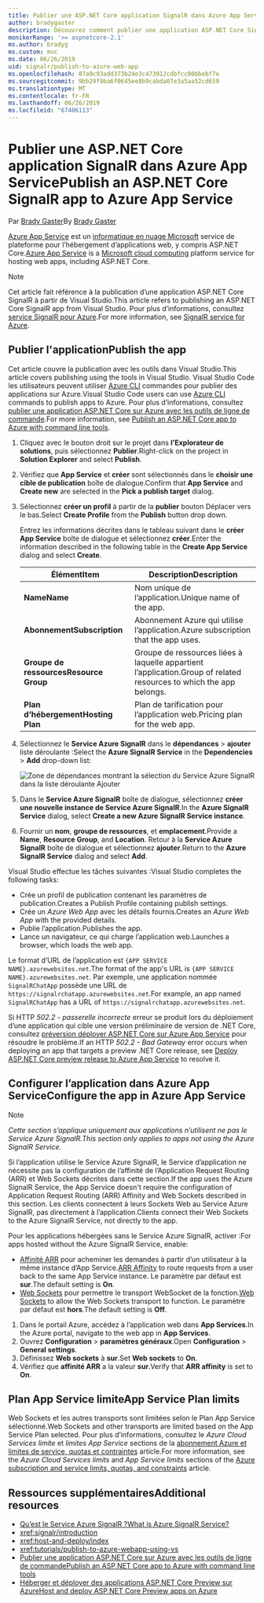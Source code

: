 ```yaml
---
title: Publier une ASP.NET Core application SignalR dans Azure App Service
author: bradygaster
description: Découvrez comment publier une application ASP.NET Core SignalR sur Azure App Service.
monikerRange: '>= aspnetcore-2.1'
ms.author: bradyg
ms.custom: mvc
ms.date: 06/26/2019
uid: signalr/publish-to-azure-web-app
ms.openlocfilehash: 87a9c93add373b24e3c473912cdbfcc00bbebf7e
ms.sourcegitcommit: 9bb29f9ba6f0645ee8b9cabda07e3a5aa52cd659
ms.translationtype: MT
ms.contentlocale: fr-FR
ms.lasthandoff: 06/26/2019
ms.locfileid: "67406113"
---
```

# <a name="publish-an-aspnet-core-signalr-app-to-azure-app-service"></a><span data-ttu-id="9d01a-103">Publier une ASP.NET Core application SignalR dans Azure App Service</span><span class="sxs-lookup"><span data-stu-id="9d01a-103">Publish an ASP.NET Core SignalR app to Azure App Service</span></span>

<span data-ttu-id="9d01a-104">Par [Brady Gaster](https://twitter.com/bradygaster)</span><span class="sxs-lookup"><span data-stu-id="9d01a-104">By [Brady Gaster](https://twitter.com/bradygaster)</span></span>

<span data-ttu-id="9d01a-105">[Azure App Service](/azure/app-service/app-service-web-overview) est un [informatique en nuage Microsoft](https://azure.microsoft.com/) service de plateforme pour l’hébergement d’applications web, y compris ASP.NET Core.</span><span class="sxs-lookup"><span data-stu-id="9d01a-105">[Azure App Service](/azure/app-service/app-service-web-overview) is a [Microsoft cloud computing](https://azure.microsoft.com/) platform service for hosting web apps, including ASP.NET Core.</span></span>

> [!NOTE]
> <span data-ttu-id="9d01a-106">Cet article fait référence à la publication d’une application ASP.NET Core SignalR à partir de Visual Studio.</span><span class="sxs-lookup"><span data-stu-id="9d01a-106">This article refers to publishing an ASP.NET Core SignalR app from Visual Studio.</span></span> <span data-ttu-id="9d01a-107">Pour plus d’informations, consultez [service SignalR pour Azure](https://azure.microsoft.com/services/signalr-service).</span><span class="sxs-lookup"><span data-stu-id="9d01a-107">For more information, see [SignalR service for Azure](https://azure.microsoft.com/services/signalr-service).</span></span>

## <a name="publish-the-app"></a><span data-ttu-id="9d01a-108">Publier l'application</span><span class="sxs-lookup"><span data-stu-id="9d01a-108">Publish the app</span></span>

<span data-ttu-id="9d01a-109">Cet article couvre la publication avec les outils dans Visual Studio.</span><span class="sxs-lookup"><span data-stu-id="9d01a-109">This article covers publishing using the tools in Visual Studio.</span></span> <span data-ttu-id="9d01a-110">Visual Studio Code les utilisateurs peuvent utiliser [Azure CLI](/cli/azure) commandes pour publier des applications sur Azure.</span><span class="sxs-lookup"><span data-stu-id="9d01a-110">Visual Studio Code users can use [Azure CLI](/cli/azure) commands to publish apps to Azure.</span></span> <span data-ttu-id="9d01a-111">Pour plus d’informations, consultez [publier une application ASP.NET Core sur Azure avec les outils de ligne de commande](/azure/app-service/app-service-web-get-started-dotnet).</span><span class="sxs-lookup"><span data-stu-id="9d01a-111">For more information, see [Publish an ASP.NET Core app to Azure with command line tools](/azure/app-service/app-service-web-get-started-dotnet).</span></span>

1. <span data-ttu-id="9d01a-112">Cliquez avec le bouton droit sur le projet dans **l’Explorateur de solutions**, puis sélectionnez **Publier**.</span><span class="sxs-lookup"><span data-stu-id="9d01a-112">Right-click on the project in **Solution Explorer** and select **Publish**.</span></span>

1. <span data-ttu-id="9d01a-113">Vérifiez que **App Service** et **créer** sont sélectionnés dans le **choisir une cible de publication** boîte de dialogue.</span><span class="sxs-lookup"><span data-stu-id="9d01a-113">Confirm that **App Service** and **Create new** are selected in the **Pick a publish target** dialog.</span></span>

1. <span data-ttu-id="9d01a-114">Sélectionnez **créer un profil** à partir de la **publier** bouton Déplacer vers le bas.</span><span class="sxs-lookup"><span data-stu-id="9d01a-114">Select **Create Profile** from the **Publish** button drop down.</span></span>

   <span data-ttu-id="9d01a-115">Entrez les informations décrites dans le tableau suivant dans le **créer App Service** boîte de dialogue et sélectionnez **créer**.</span><span class="sxs-lookup"><span data-stu-id="9d01a-115">Enter the information described in the following table in the **Create App Service** dialog and select **Create**.</span></span>

   | <span data-ttu-id="9d01a-116">Élément</span><span class="sxs-lookup"><span data-stu-id="9d01a-116">Item</span></span>               | <span data-ttu-id="9d01a-117">Description</span><span class="sxs-lookup"><span data-stu-id="9d01a-117">Description</span></span> |
   | ------------------ | ----------- |
   | <span data-ttu-id="9d01a-118">**Name**</span><span class="sxs-lookup"><span data-stu-id="9d01a-118">**Name**</span></span>           | <span data-ttu-id="9d01a-119">Nom unique de l’application.</span><span class="sxs-lookup"><span data-stu-id="9d01a-119">Unique name of the app.</span></span> |
   | <span data-ttu-id="9d01a-120">**Abonnement**</span><span class="sxs-lookup"><span data-stu-id="9d01a-120">**Subscription**</span></span>   | <span data-ttu-id="9d01a-121">Abonnement Azure qui utilise l’application.</span><span class="sxs-lookup"><span data-stu-id="9d01a-121">Azure subscription that the app uses.</span></span> |
   | <span data-ttu-id="9d01a-122">**Groupe de ressources**</span><span class="sxs-lookup"><span data-stu-id="9d01a-122">**Resource Group**</span></span> | <span data-ttu-id="9d01a-123">Groupe de ressources liées à laquelle appartient l’application.</span><span class="sxs-lookup"><span data-stu-id="9d01a-123">Group of related resources to which the app belongs.</span></span> |
   | <span data-ttu-id="9d01a-124">**Plan d’hébergement**</span><span class="sxs-lookup"><span data-stu-id="9d01a-124">**Hosting Plan**</span></span>   | <span data-ttu-id="9d01a-125">Plan de tarification pour l’application web.</span><span class="sxs-lookup"><span data-stu-id="9d01a-125">Pricing plan for the web app.</span></span> |

1. <span data-ttu-id="9d01a-126">Sélectionnez le **Service Azure SignalR** dans le **dépendances** > **ajouter** liste déroulante :</span><span class="sxs-lookup"><span data-stu-id="9d01a-126">Select the **Azure SignalR Service** in the **Dependencies** > **Add** drop-down list:</span></span>

   ![Zone de dépendances montrant la sélection du Service Azure SignalR dans la liste déroulante Ajouter](publish-to-azure-web-app/_static/signalr-service-dependency.png)

1. <span data-ttu-id="9d01a-128">Dans le **Service Azure SignalR** boîte de dialogue, sélectionnez **créer une nouvelle instance de Service Azure SignalR**.</span><span class="sxs-lookup"><span data-stu-id="9d01a-128">In the **Azure SignalR Service** dialog, select **Create a new Azure SignalR Service instance**.</span></span>

1. <span data-ttu-id="9d01a-129">Fournir un **nom**, **groupe de ressources**, et **emplacement**.</span><span class="sxs-lookup"><span data-stu-id="9d01a-129">Provide a **Name**, **Resource Group**, and **Location**.</span></span> <span data-ttu-id="9d01a-130">Retour à la **Service Azure SignalR** boîte de dialogue et sélectionnez **ajouter**.</span><span class="sxs-lookup"><span data-stu-id="9d01a-130">Return to the **Azure SignalR Service** dialog and select **Add**.</span></span>

<span data-ttu-id="9d01a-131">Visual Studio effectue les tâches suivantes :</span><span class="sxs-lookup"><span data-stu-id="9d01a-131">Visual Studio completes the following tasks:</span></span>

* <span data-ttu-id="9d01a-132">Crée un profil de publication contenant les paramètres de publication.</span><span class="sxs-lookup"><span data-stu-id="9d01a-132">Creates a Publish Profile containing publish settings.</span></span>
* <span data-ttu-id="9d01a-133">Crée un *Azure Web App* avec les détails fournis.</span><span class="sxs-lookup"><span data-stu-id="9d01a-133">Creates an *Azure Web App* with the provided details.</span></span>
* <span data-ttu-id="9d01a-134">Publie l’application.</span><span class="sxs-lookup"><span data-stu-id="9d01a-134">Publishes the app.</span></span>
* <span data-ttu-id="9d01a-135">Lance un navigateur, ce qui charge l’application web.</span><span class="sxs-lookup"><span data-stu-id="9d01a-135">Launches a browser, which loads the web app.</span></span>

<span data-ttu-id="9d01a-136">Le format d’URL de l’application est `{APP SERVICE NAME}.azurewebsites.net`.</span><span class="sxs-lookup"><span data-stu-id="9d01a-136">The format of the app's URL is `{APP SERVICE NAME}.azurewebsites.net`.</span></span> <span data-ttu-id="9d01a-137">Par exemple, une application nommée `SignalRChatApp` possède une URL de `https://signalrchatapp.azurewebsites.net`.</span><span class="sxs-lookup"><span data-stu-id="9d01a-137">For example, an app named `SignalRChatApp` has a URL of `https://signalrchatapp.azurewebsites.net`.</span></span>

<span data-ttu-id="9d01a-138">Si HTTP *502.2 - passerelle incorrecte* erreur se produit lors du déploiement d’une application qui cible une version préliminaire de version de .NET Core, consultez [préversion déployer ASP.NET Core sur Azure App Service](xref:host-and-deploy/azure-apps/index#deploy-aspnet-core-preview-release-to-azure-app-service) pour résoudre le problème.</span><span class="sxs-lookup"><span data-stu-id="9d01a-138">If an HTTP *502.2 - Bad Gateway* error occurs when deploying an app that targets a preview .NET Core release, see [Deploy ASP.NET Core preview release to Azure App Service](xref:host-and-deploy/azure-apps/index#deploy-aspnet-core-preview-release-to-azure-app-service) to resolve it.</span></span>

## <a name="configure-the-app-in-azure-app-service"></a><span data-ttu-id="9d01a-139">Configurer l’application dans Azure App Service</span><span class="sxs-lookup"><span data-stu-id="9d01a-139">Configure the app in Azure App Service</span></span>

> [!NOTE]
> <span data-ttu-id="9d01a-140">*Cette section s’applique uniquement aux applications n’utilisent ne pas le Service Azure SignalR.*</span><span class="sxs-lookup"><span data-stu-id="9d01a-140">*This section only applies to apps not using the Azure SignalR Service.*</span></span>
>
> <span data-ttu-id="9d01a-141">Si l’application utilise le Service Azure SignalR, le Service d’application ne nécessite pas la configuration de l’affinité de l’Application Request Routing (ARR) et Web Sockets décrites dans cette section.</span><span class="sxs-lookup"><span data-stu-id="9d01a-141">If the app uses the Azure SignalR Service, the App Service doesn't require the configuration of Application Request Routing (ARR) Affinity and Web Sockets described in this section.</span></span> <span data-ttu-id="9d01a-142">Les clients connectent à leurs Sockets Web au Service Azure SignalR, pas directement à l’application.</span><span class="sxs-lookup"><span data-stu-id="9d01a-142">Clients connect their Web Sockets to the Azure SignalR Service, not directly to the app.</span></span>

<span data-ttu-id="9d01a-143">Pour les applications hébergées sans le Service Azure SignalR, activer :</span><span class="sxs-lookup"><span data-stu-id="9d01a-143">For apps hosted without the Azure SignalR Service, enable:</span></span>

* <span data-ttu-id="9d01a-144">[Affinité ARR](https://azure.github.io/AppService/2016/05/16/Disable-Session-affinity-cookie-(ARR-cookie)-for-Azure-web-apps.html) pour acheminer les demandes à partir d’un utilisateur à la même instance d’App Service.</span><span class="sxs-lookup"><span data-stu-id="9d01a-144">[ARR Affinity](https://azure.github.io/AppService/2016/05/16/Disable-Session-affinity-cookie-(ARR-cookie)-for-Azure-web-apps.html) to route requests from a user back to the same App Service instance.</span></span> <span data-ttu-id="9d01a-145">Le paramètre par défaut est **sur**.</span><span class="sxs-lookup"><span data-stu-id="9d01a-145">The default setting is **On**.</span></span>
* <span data-ttu-id="9d01a-146">[Web Sockets](xref:fundamentals/websockets) pour permettre le transport WebSocket de la fonction.</span><span class="sxs-lookup"><span data-stu-id="9d01a-146">[Web Sockets](xref:fundamentals/websockets) to allow the Web Sockets transport to function.</span></span> <span data-ttu-id="9d01a-147">Le paramètre par défaut est **hors**.</span><span class="sxs-lookup"><span data-stu-id="9d01a-147">The default setting is **Off**.</span></span>

1. <span data-ttu-id="9d01a-148">Dans le portail Azure, accédez à l’application web dans **App Services**.</span><span class="sxs-lookup"><span data-stu-id="9d01a-148">In the Azure portal, navigate to the web app in **App Services**.</span></span>
1. <span data-ttu-id="9d01a-149">Ouvrez **Configuration** > **paramètres généraux**.</span><span class="sxs-lookup"><span data-stu-id="9d01a-149">Open **Configuration** > **General settings**.</span></span>
1. <span data-ttu-id="9d01a-150">Définissez **Web sockets** à **sur**.</span><span class="sxs-lookup"><span data-stu-id="9d01a-150">Set **Web sockets** to **On**.</span></span>
1. <span data-ttu-id="9d01a-151">Vérifiez que **affinité ARR** a la valeur **sur**.</span><span class="sxs-lookup"><span data-stu-id="9d01a-151">Verify that **ARR affinity** is set to **On**.</span></span>

## <a name="app-service-plan-limits"></a><span data-ttu-id="9d01a-152">Plan App Service limite</span><span class="sxs-lookup"><span data-stu-id="9d01a-152">App Service Plan limits</span></span>

<span data-ttu-id="9d01a-153">Web Sockets et les autres transports sont limitées selon le Plan App Service sélectionné.</span><span class="sxs-lookup"><span data-stu-id="9d01a-153">Web Sockets and other transports are limited based on the App Service Plan selected.</span></span> <span data-ttu-id="9d01a-154">Pour plus d’informations, consultez le *Azure Cloud Services limite* et *limites App Service* sections de la [abonnement Azure et limites de service, quotas et contraintes](/azure/azure-subscription-service-limits#app-service-limits) article.</span><span class="sxs-lookup"><span data-stu-id="9d01a-154">For more information, see the *Azure Cloud Services limits* and *App Service limits* sections of the [Azure subscription and service limits, quotas, and constraints](/azure/azure-subscription-service-limits#app-service-limits) article.</span></span>

## <a name="additional-resources"></a><span data-ttu-id="9d01a-155">Ressources supplémentaires</span><span class="sxs-lookup"><span data-stu-id="9d01a-155">Additional resources</span></span>

* [<span data-ttu-id="9d01a-156">Qu’est le Service Azure SignalR ?</span><span class="sxs-lookup"><span data-stu-id="9d01a-156">What is Azure SignalR Service?</span></span>](/azure/azure-signalr/signalr-overview)
* <xref:signalr/introduction>
* <xref:host-and-deploy/index>
* <xref:tutorials/publish-to-azure-webapp-using-vs>
* [<span data-ttu-id="9d01a-157">Publier une application ASP.NET Core sur Azure avec les outils de ligne de commande</span><span class="sxs-lookup"><span data-stu-id="9d01a-157">Publish an ASP.NET Core app to Azure with command line tools</span></span>](/azure/app-service/app-service-web-get-started-dotnet)
* [<span data-ttu-id="9d01a-158">Héberger et déployer des applications ASP.NET Core Preview sur Azure</span><span class="sxs-lookup"><span data-stu-id="9d01a-158">Host and deploy ASP.NET Core Preview apps on Azure</span></span>](xref:host-and-deploy/azure-apps/index#deploy-aspnet-core-preview-release-to-azure-app-service)
